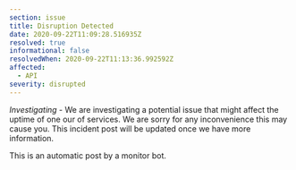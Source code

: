 ```yaml
---
section: issue
title: Disruption Detected
date: 2020-09-22T11:09:28.516935Z
resolved: true
informational: false
resolvedWhen: 2020-09-22T11:13:36.992592Z
affected:
  - API
severity: disrupted
---
```

*Investigating* - We are investigating a potential issue that might affect the uptime of one our of services. We are sorry for any inconvenience this may cause you. This incident post will be updated once we have more information.

This is an automatic post by a monitor bot.
        
